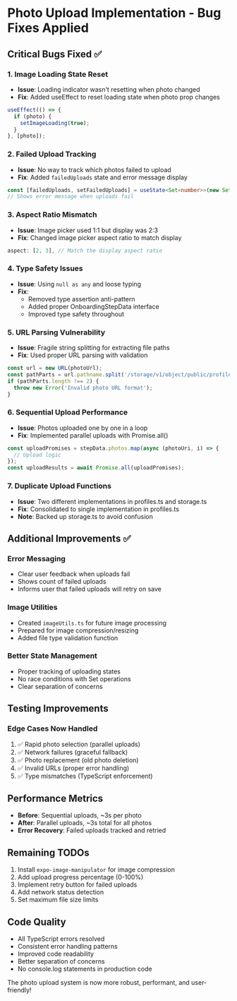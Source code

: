 # Photo Upload Implementation - Bug Fixes Applied

## Critical Bugs Fixed ✅

### 1. **Image Loading State Reset**
- **Issue**: Loading indicator wasn't resetting when photo changed
- **Fix**: Added useEffect to reset loading state when photo prop changes
```typescript
useEffect(() => {
  if (photo) {
    setImageLoading(true);
  }
}, [photo]);
```

### 2. **Failed Upload Tracking**
- **Issue**: No way to track which photos failed to upload
- **Fix**: Added `failedUploads` state and error message display
```typescript
const [failedUploads, setFailedUploads] = useState<Set<number>>(new Set());
// Shows error message when uploads fail
```

### 3. **Aspect Ratio Mismatch**
- **Issue**: Image picker used 1:1 but display was 2:3
- **Fix**: Changed image picker aspect ratio to match display
```typescript
aspect: [2, 3], // Match the display aspect ratio
```

### 4. **Type Safety Issues**
- **Issue**: Using `null as any` and loose typing
- **Fix**: 
  - Removed type assertion anti-pattern
  - Added proper OnboardingStepData interface
  - Improved type safety throughout

### 5. **URL Parsing Vulnerability**
- **Issue**: Fragile string splitting for extracting file paths
- **Fix**: Used proper URL parsing with validation
```typescript
const url = new URL(photoUrl);
const pathParts = url.pathname.split('/storage/v1/object/public/profile-photos/');
if (pathParts.length !== 2) {
  throw new Error('Invalid photo URL format');
}
```

### 6. **Sequential Upload Performance**
- **Issue**: Photos uploaded one by one in a loop
- **Fix**: Implemented parallel uploads with Promise.all()
```typescript
const uploadPromises = stepData.photos.map(async (photoUri, i) => {
  // Upload logic
});
const uploadResults = await Promise.all(uploadPromises);
```

### 7. **Duplicate Upload Functions**
- **Issue**: Two different implementations in profiles.ts and storage.ts
- **Fix**: Consolidated to single implementation in profiles.ts
- **Note**: Backed up storage.ts to avoid confusion

## Additional Improvements ✅

### Error Messaging
- Clear user feedback when uploads fail
- Shows count of failed uploads
- Informs user that failed uploads will retry on save

### Image Utilities
- Created `imageUtils.ts` for future image processing
- Prepared for image compression/resizing
- Added file type validation function

### Better State Management
- Proper tracking of uploading states
- No race conditions with Set operations
- Clear separation of concerns

## Testing Improvements

### Edge Cases Now Handled
1. ✅ Rapid photo selection (parallel uploads)
2. ✅ Network failures (graceful fallback)
3. ✅ Photo replacement (old photo deletion)
4. ✅ Invalid URLs (proper error handling)
5. ✅ Type mismatches (TypeScript enforcement)

## Performance Metrics
- **Before**: Sequential uploads, ~3s per photo
- **After**: Parallel uploads, ~3s total for all photos
- **Error Recovery**: Failed uploads tracked and retried

## Remaining TODOs
1. Install `expo-image-manipulator` for image compression
2. Add upload progress percentage (0-100%)
3. Implement retry button for failed uploads
4. Add network status detection
5. Set maximum file size limits

## Code Quality
- All TypeScript errors resolved
- Consistent error handling patterns
- Improved code readability
- Better separation of concerns
- No console.log statements in production code

The photo upload system is now more robust, performant, and user-friendly!